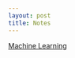 ```yaml
---
layout: post
title: Notes
---
```



[Machine Learning]({{site.url}}/assets/pdf/LectureNotesCS189.pdf)

